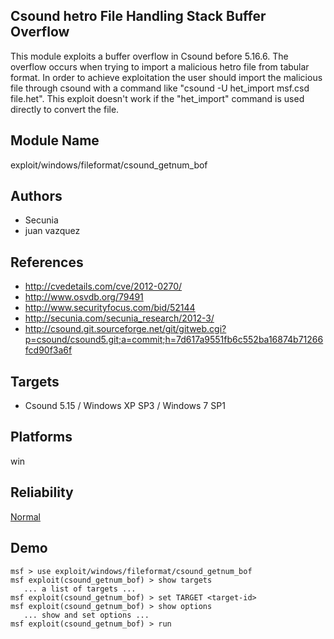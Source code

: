 ## Csound hetro File Handling Stack Buffer Overflow

This module exploits a buffer overflow in Csound before 
5.16.6. The overflow occurs when trying to import a 
malicious hetro file from tabular format. In order to 
achieve exploitation the user should import the malicious 
file through csound with a command like "csound -U 
het_import msf.csd file.het". This exploit doesn't work if 
the "het_import" command is used directly to convert the 
file.


## Module Name
exploit/windows/fileformat/csound_getnum_bof

## Authors
* Secunia
* juan vazquez


## References
* http://cvedetails.com/cve/2012-0270/
* http://www.osvdb.org/79491
* http://www.securityfocus.com/bid/52144
* http://secunia.com/secunia_research/2012-3/
* http://csound.git.sourceforge.net/git/gitweb.cgi?p=csound/csound5.git;a=commit;h=7d617a9551fb6c552ba16874b71266fcd90f3a6f



## Targets
* Csound 5.15 / Windows XP SP3 / Windows 7 SP1


## Platforms
win

## Reliability
[Normal](https://github.com/rapid7/metasploit-framework/wiki/Exploit-Ranking)

## Demo

```
msf > use exploit/windows/fileformat/csound_getnum_bof
msf exploit(csound_getnum_bof) > show targets
   ... a list of targets ...
msf exploit(csound_getnum_bof) > set TARGET <target-id>
msf exploit(csound_getnum_bof) > show options
   ... show and set options ...
msf exploit(csound_getnum_bof) > run
```
    
    